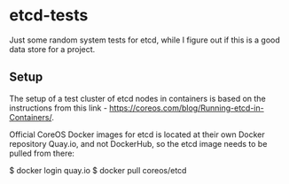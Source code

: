 etcd-tests
==========

Just some random system tests for etcd, while I figure out if this is a good
data store for a project.

Setup
-----

The setup of a test cluster of etcd nodes in containers is based on the
instructions from this link -
https://coreos.com/blog/Running-etcd-in-Containers/.

Official CoreOS Docker images for etcd is located at their own Docker
repository Quay.io, and not DockerHub, so the etcd image needs to be pulled from
there:

$ docker login quay.io
$ docker pull coreos/etcd
